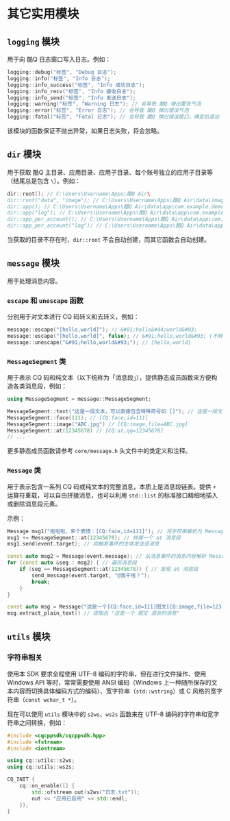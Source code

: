 # 其它实用模块

## `logging` 模块

用于向 酷Q 日志窗口写入日志。例如：

```cpp
logging::debug("标签", "Debug 日志");
logging::info("标签", "Info 日志");
logging::info_success("标签", "Info 成功日志");
logging::info_recv("标签", "Info 接收日志");
logging::info_send("标签", "Info 发送日志");
logging::warning("标签", "Warning 日志"); // 会导致 酷Q 弹出警告气泡
logging::error("标签", "Error 日志"); // 会导致 酷Q 弹出错误气泡
logging::fatal("标签", "Fatal 日志"); // 会导致 酷Q 弹出错误窗口，确定后退出
```

该模块的函数保证不抛出异常，如果日志失败，将会忽略。

## `dir` 模块

用于获取 酷Q 主目录、应用目录、应用子目录、每个账号独立的应用子目录等（结尾总是包含 `\`）。例如：

```cpp
dir::root(); // C:\Users\Username\Apps\酷Q Air\
dir::root("data", "image"); // C:\Users\Username\Apps\酷Q Air\data\image\
dir::app(); // C:\Users\Username\Apps\酷Q Air\data\app\com.example.demo\
dir::app("log"); // C:\Users\Username\Apps\酷Q Air\data\app\com.example.demo\log\
dir::app_per_account(); // C:\Users\Username\Apps\酷Q Air\data\app\com.example.demo\12345678\
dir::app_per_account("log"); // C:\Users\Username\Apps\酷Q Air\data\app\com.example.demo\12345678\log\
```

当获取的目录不存在时，`dir::root` 不会自动创建，而其它函数会自动创建。

## `message` 模块

用于处理消息内容。

### `escape` 和 `unescape` 函数

分别用于对文本进行 CQ 码转义和去转义，例如：

```cpp
message::escape("[hello,world]"); // &#91;hello&#44;world&#93;
message::escape("[hello,world]", false); // &#91;hello,world&#93; (不转义逗号)
message::unescape("&#91;hello,world&#93;"); // [hello,world]
```

### `MessageSegment` 类

用于表示 CQ 码和纯文本（以下统称为「消息段」），提供静态成员函数来方便构造各类消息段，例如：

```cpp
using MessageSegment = message::MessageSegment;

MessageSegment::text("这是一段文本，可以直接包含特殊符号如 []"); // 这是一段文本，可以直接包含特殊符号如 &#91;&#93;
MessageSegment::face(111); // [CQ:face,id=111]
MessageSegment::image("ABC.jpg") // [CQ:image,file=ABC.jpg]
MessageSegment::at(12345678) // [CQ:at,qq=12345678]
// ...
```

更多静态成员函数请参考 `core/message.h` 头文件中的类定义和注释。

### `Message` 类

用于表示包含一系列 CQ 码或纯文本的完整消息，本质上是消息段链表。提供 `+` 运算符重载，可以自由拼接消息，也可以利用 `std::list` 的标准接口精细地插入或删除消息段元素。

示例：

```cpp
Message msg1("啦啦啦，来个表情：[CQ:face,id=111]"); // 将字符串解析为 Message 对象
msg1 += MessageSegment::at(12345678); // 拼接一个 at 消息段
msg1.send(event.target); // 向触发事件的主体发送该消息

const auto msg2 = Message(event.message); // 从消息事件的消息内容解析 Message 对象
for (const auto &seg : msg2) { // 遍历消息段
    if (seg == MessageSegment::at(12345678)) { // 发现 at 消息段
        send_message(event.target, "@我干啥？");
        break;
    }
}

const auto msg = Message("这是一个[CQ:face,id=111]图文[CQ:image,file=123.jpg]混杂的消息");
msg.extract_plain_text() // 提取出 "这是一个 图文 混杂的消息"
```

## `utils` 模块

### 字符串相关

使用本 SDK 要求全程使用 UTF-8 编码的字符串，但在进行文件操作、使用 Windows API 等时，常常需要使用 ANSI 编码（Windows 上一种随所保存的文本内容而切换具体编码方式的编码）、宽字符串（`std::wstring`）或 C 风格的宽字符串（`const wchar_t *`）。

现在可以使用 `utils` 模块中的 `s2ws`、`ws2s` 函数来在 UTF-8 编码的字符串和宽字符串之间转换，例如：

```cpp
#include <cqcppsdk/cqcppsdk.hpp>
#include <fstream>
#include <iostream>

using cq::utils::s2ws;
using cq::utils::ws2s;

CQ_INIT {
    cq::on_enable([] {
        std::ofstream out(s2ws("日志.txt"));
        out << "应用已启用" << std::endl;
    });
}
```
